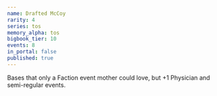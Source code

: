 ```yaml
---
name: Drafted McCoy
rarity: 4
series: tos
memory_alpha: tos
bigbook_tier: 10
events: 8
in_portal: false
published: true
---
```


Bases that only a Faction event mother could love, but +1 Physician and semi-regular events.
